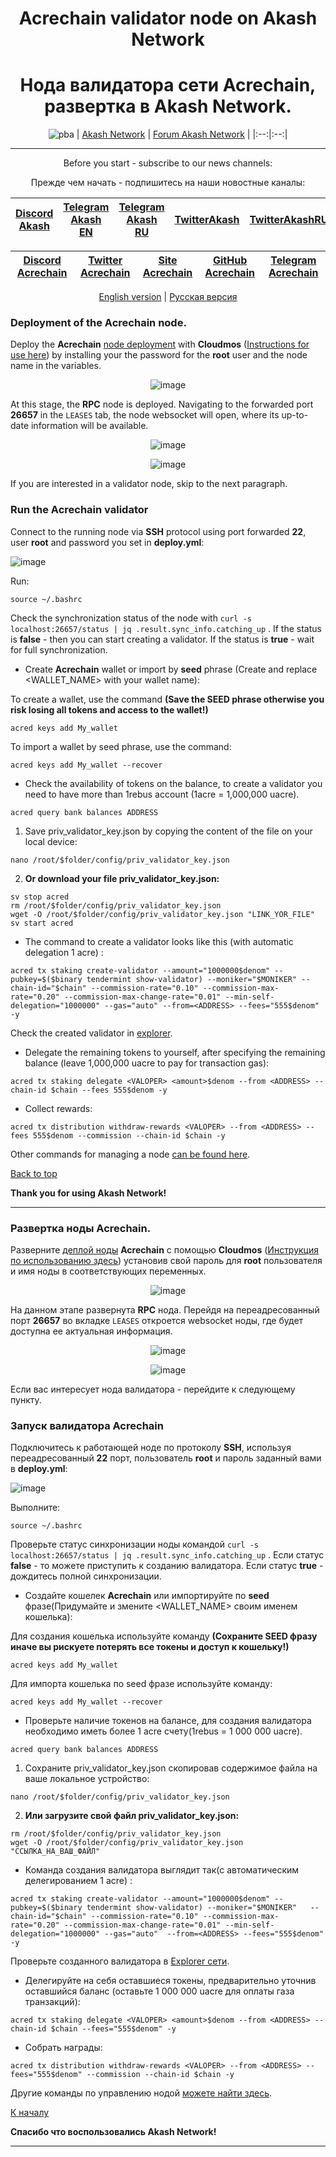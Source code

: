 <div align="center">
  
# Acrechain validator node on Akash Network
# Нода валидатора сети Acrechain, развертка в Akash Network.
  
</div>
  
<div align="center">

![pba](https://user-images.githubusercontent.com/23629420/163564929-166f6a01-a6e2-4412-a4e9-40e54c821f05.png)
| [Akash Network](https://akash.network/) | [Forum Akash Network](https://forum.akash.network/) | 
|:--:|:--:|
___
Before you start - subscribe to our news channels: 

Прежде чем начать - подпишитесь на наши новостные каналы:

| [Discord Akash](https://discord.gg/WR56y8Wt) | [Telegram Akash EN](https://t.me/AkashNW) | [Telegram Akash RU](https://t.me/akash_ru) | [TwitterAkash](https://twitter.com/akashnet_) | [TwitterAkashRU](https://twitter.com/akash_ru) |
|:--:|:--:|:--:|:--:|:--:|

</div>

<div align="center">
  
| [Discord Acrechain](https://www.discord.gg/arable) | [Twitter Acrechain](https://twitter.com/ArableProtocol) | [Site Acrechain](https://arable.finance/) | [GitHub Acrechain](https://github.com/ArableProtocol) | [Telegram Acrechain](https://t.me/acrechain) |
|:--:|:--:|:--:|:--:|:--:|
  
</div>

<div align="center">
  
[English version](https://github.com/Dimokus88/Acrechain/tree/main#deployment-of-the-acrechain-node) | [Русская версия](https://github.com/Dimokus88/Acrechain/tree/main#%D1%80%D0%B0%D0%B7%D0%B2%D0%B5%D1%80%D1%82%D0%BA%D0%B0-%D0%BD%D0%BE%D0%B4%D1%8B-acrechain) 
 
</div>

### Deployment of the Acrechain node.

Deploy the **Acrechain** [node deployment](https://github.com/Dimokus88/Acrechain/blob/main/deploy.yml) with **Cloudmos** ([Instructions for use here](https://github.com/Dimokus88/guides/blob/main/Akashlytics/EN-guide.md)) by installing your the password for the **root** user and the node name in the variables.

<div align="center">
  
![image](https://user-images.githubusercontent.com/23629420/182032552-04d768ff-ac90-4592-9d38-2e00e8fb4455.png)
 
</div>

At this stage, the **RPC** node is deployed. Navigating to the forwarded port **26657** in the ```LEASES``` tab, the node websocket will open, where its up-to-date information will be available.

<div align="center">
  
![image](https://user-images.githubusercontent.com/23629420/182032797-70a74454-75dd-4910-8a30-9a88a1715531.png)

![image](https://user-images.githubusercontent.com/23629420/182032818-069eef95-8242-459f-b503-ad8322261482.png)
 
</div>

If you are interested in a validator node, skip to the next paragraph.

### Run the Acrechain validator

Connect to the running node via **SSH** protocol using port forwarded **22**, user **root** and password you set in **deploy.yml**:

![image](https://user-images.githubusercontent.com/23629420/182032966-3fa2ffae-5348-4a2c-a4e8-5d33c57ba320.png)

Run:

```
source ~/.bashrc
```
Check the synchronization status of the node with ```curl -s localhost:26657/status | jq .result.sync_info.catching_up``` . If the status is **false** - then you can start creating a validator. If the status is **true** - wait for full synchronization.

* Create **Acrechain** wallet or import by **seed** phrase (Create and replace <WALLET_NAME> with your wallet name):

To create a wallet, use the command **(Save the SEED phrase otherwise you risk losing all tokens and access to the wallet!)**

```
acred keys add My_wallet
```

To import a wallet by seed phrase, use the command:

```
acred keys add My_wallet --recover
```

* Check the availability of tokens on the balance, to create a validator you need to have more than 1rebus account (1acre = 1,000,000 uacre).

```
acred query bank balances ADDRESS
```
1. Save priv_validator_key.json by copying the content of the file on your local device:

```
nano /root/$folder/config/priv_validator_key.json
```

2. **Or download your file priv_validator_key.json:**

```
sv stop acred
rm /root/$folder/config/priv_validator_key.json 
wget -O /root/$folder/config/priv_validator_key.json "LINK_YOR_FILE"
sv start acred
```
  
* The command to create a validator looks like this (with automatic delegation 1 acre) :

```
acred tx staking create-validator --amount="1000000$denom" --pubkey=$($binary tendermint show-validator) --moniker="$MONIKER" --chain-id="$chain" --commission-rate="0.10" --commission-max-rate="0.20" --commission-max-change-rate="0.01" --min-self-delegation="1000000" --gas="auto" --from=<ADDRESS> --fees="555$denom" -y
```

Check the created validator in [explorer](https://explorer.nodestake.top/acre-testnet/staking).

* Delegate the remaining tokens to yourself, after specifying the remaining balance (leave 1,000,000 uacre to pay for transaction gas):

```
acred tx staking delegate <VALOPER> <amount>$denom --from <ADDRESS> --chain-id $chain --fees 555$denom -y
```

* Collect rewards:

```
acred tx distribution withdraw-rewards <VALOPER> --from <ADDRESS> --fees 555$denom --commission --chain-id $chain -y
```
Other commands for managing a node [can be found here](https://github.com/Dimokus88/guides/blob/main/Cosmos%20SDK/COMMAND.MD).

[Back to top](https://github.com/Dimokus88/rebus/blob/main/README.md#rebus-validator-node-on-akash-network)

**Thank you for using Akash Network!**
  
___


### Развертка ноды Acrechain.

Разверните [деплой ноды](https://github.com/Dimokus88/Acrechain/blob/main/deploy.yml) **Acrechain** с помощью **Cloudmos**  ([Инструкция по использованию здесь](https://github.com/Dimokus88/guides/blob/main/Akashlytics/RU-guide.md)) установив свой пароль для **root** пользователя и имя ноды в соответствующих переменных.

<div align="center">
  
![image](https://user-images.githubusercontent.com/23629420/182032552-04d768ff-ac90-4592-9d38-2e00e8fb4455.png)
 
</div>

На данном этапе развернута **RPC** нода. Перейдя на переадресованный порт **26657** во вкладке ```LEASES``` откроется websocket ноды, где будет доступна ее актуальная информация.

<div align="center">
  
![image](https://user-images.githubusercontent.com/23629420/182032797-70a74454-75dd-4910-8a30-9a88a1715531.png)

![image](https://user-images.githubusercontent.com/23629420/182032818-069eef95-8242-459f-b503-ad8322261482.png)
 
</div>

Если вас интересует нода валидатора - перейдите к следующему пункту.

### Запуск валидатора Acrechain

Подключитесь к работающей ноде по протоколу **SSH**, используя переадресованный **22** порт, пользователь **root** и пароль заданный вами в **deploy.yml**:

![image](https://user-images.githubusercontent.com/23629420/182032966-3fa2ffae-5348-4a2c-a4e8-5d33c57ba320.png)

Выполните:

```
source ~/.bashrc
```

Проверьте статус синхронизации ноды командой ```curl -s localhost:26657/status | jq .result.sync_info.catching_up``` . Если статус **false** - то можете приступить к созданию валидатора. Если статус **true** - дождитесь полной синхронизации.

* Создайте кошелек **Acrechain** или импортируйте по **seed** фразе(Придумайте и змените <WALLET_NAME> своим именем кошелька):

Для создания кошелька используйте команду **(Сохраните SEED фразу иначе вы рискуете потерять все токены и доступ к кошельку!)**

```
acred keys add My_wallet
```

Для импорта кошелька по seed фразе используйте команду:

```
acred keys add My_wallet --recover
```

* Проверьте наличие токенов на балансе, для создания валидатора необходимо иметь более 1 acre счету(1rebus = 1 000 000 uacre).

```
acred query bank balances ADDRESS
```
  
1. Сохраните priv_validator_key.json скопировав содержимое файла на ваше локальное устройство:

```
nano /root/$folder/config/priv_validator_key.json
```
2. **Или загрузите свой файл priv_validator_key.json:**

```
rm /root/$folder/config/priv_validator_key.json 
wget -O /root/$folder/config/priv_validator_key.json "ССЫЛКА_НА_ВАШ_ФАЙЛ"
``` 
  
* Команда создания валидатора выглядит так(с автоматическим делегированием 1 acre) :

```
acred tx staking create-validator --amount="1000000$denom" --pubkey=$($binary tendermint show-validator) --moniker="$MONIKER"	--chain-id="$chain"	--commission-rate="0.10" --commission-max-rate="0.20" --commission-max-change-rate="0.01" --min-self-delegation="1000000" --gas="auto"	--from=<ADDRESS> --fees="555$denom" -y
```

Проверьте созданного валидатора  в [Explorer сети](https://explorer.nodestake.top/acre-testnet/staking).


* Делегируйте на себя оставшиеся токены, предварительно уточнив оставшийся баланс (оставьте 1 000 000 uacre для оплаты газа транзакций):

```
acred tx staking delegate <VALOPER> <amount>$denom --from <ADDRESS> --chain-id $chain --fees="555$denom" -y
```

* Собрать награды:

```
acred tx distribution withdraw-rewards <VALOPER> --from <ADDRESS> --fees="555$denom" --commission --chain-id $chain -y
```
Другие команды по управлению нодой [можете найти здесь](https://github.com/Dimokus88/guides/blob/main/Cosmos%20SDK/COMMAND.MD).

[К началу](https://github.com/Dimokus88/Autonomy/blob/main/README.md#rebus-validator-node-on-akash-network)

**Спасибо что воспользовались Akash Network!**
  ___
